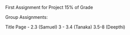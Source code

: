 First Assignment for Project 15% of Grade

Group Assignments:

Title Page - 2.3 (Samuel)
3 - 3.4 (Tanaka)
3.5-8 (Deepthi) 
